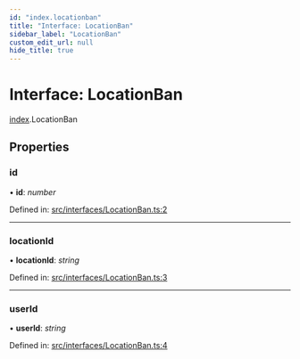 ```yaml
---
id: "index.locationban"
title: "Interface: LocationBan"
sidebar_label: "LocationBan"
custom_edit_url: null
hide_title: true
---
```


# Interface: LocationBan

[index](../modules/index.md).LocationBan

## Properties

### id

• **id**: *number*

Defined in: [src/interfaces/LocationBan.ts:2](https://github.com/xr3ngine/xr3ngine/blob/716a06460/packages/common/src/interfaces/LocationBan.ts#L2)

___

### locationId

• **locationId**: *string*

Defined in: [src/interfaces/LocationBan.ts:3](https://github.com/xr3ngine/xr3ngine/blob/716a06460/packages/common/src/interfaces/LocationBan.ts#L3)

___

### userId

• **userId**: *string*

Defined in: [src/interfaces/LocationBan.ts:4](https://github.com/xr3ngine/xr3ngine/blob/716a06460/packages/common/src/interfaces/LocationBan.ts#L4)
